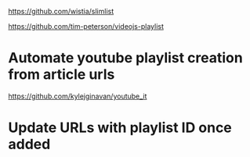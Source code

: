 https://github.com/wistia/slimlist

https://github.com/tim-peterson/videojs-playlist

# Automate youtube playlist creation from article urls
https://github.com/kylejginavan/youtube_it

# Update URLs with playlist ID once added


